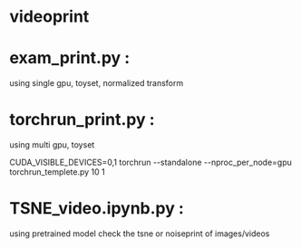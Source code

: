 # videoprint

# exam_print.py : 
using single gpu, toyset, normalized transform

# torchrun_print.py : 
using multi gpu, toyset

CUDA_VISIBLE_DEVICES=0,1 torchrun --standalone --nproc_per_node=gpu torchrun_templete.py 10 1


# TSNE_video.ipynb.py : 
using pretrained model check the tsne or noiseprint of images/videos


